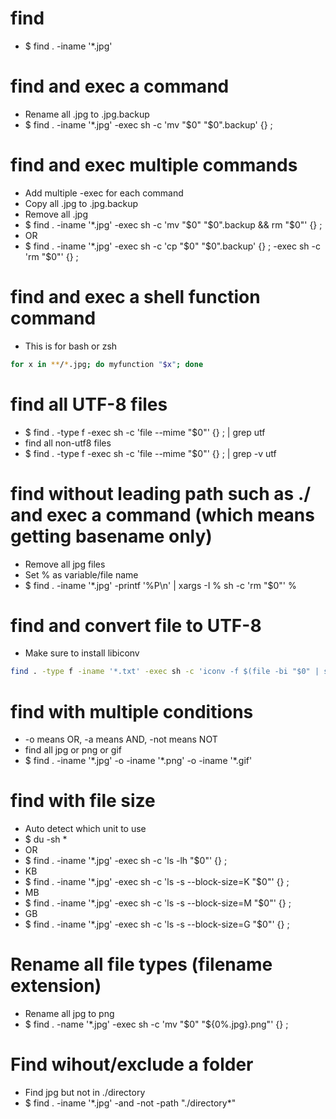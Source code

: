 find
=====
* $ find . -iname '\*.jpg'

find and exec a command
=====
* Rename all .jpg to .jpg.backup
* $ find . -iname '\*.jpg' -exec sh -c 'mv "$0" "$0".backup' {} \;

find and exec multiple commands
=====
* Add multiple -exec for each command
* Copy all .jpg to .jpg.backup
* Remove all .jpg
* $ find . -iname '\*.jpg' -exec sh -c 'mv "$0" "$0".backup && rm "$0"' {} \;
* OR
* $ find . -iname '\*.jpg' -exec sh -c 'cp "$0" "$0".backup' {} \; -exec sh -c 'rm "$0"' {} \;

find and exec a shell function command
=====
* This is for bash or zsh
```sh
for x in **/*.jpg; do myfunction "$x"; done
```

find all UTF-8 files
=====
* $ find . -type f -exec sh -c 'file --mime "$0"' {} \; | grep utf
* find all non-utf8 files
* $ find . -type f -exec sh -c 'file --mime "$0"' {} \; | grep -v utf

find without leading path such as ./ and exec a command (which means getting basename only)
=====
* Remove all jpg files
* Set % as variable/file name
* $ find . -iname '\*.jpg' -printf '%P\n' | xargs -I % sh -c 'rm "$0"' %

find and convert file to UTF-8
=====
* Make sure to install libiconv
```sh
find . -type f -iname '*.txt' -exec sh -c 'iconv -f $(file -bi "$0" | sed -e "s/.*[ ]charset=//") -t utf-8 "$0" > "$0.converted" && mv "$0.converted" "$0"' {} \;
```

find with multiple conditions
=====
* -o means OR, -a means AND, -not means NOT
* find all jpg or png or gif
* $ find . -iname '\*.jpg' -o -iname '\*.png' -o -iname '\*.gif'

find with file size
=====
* Auto detect which unit to use
* $ du -sh \*
* OR
* $ find . -iname '\*.jpg' -exec sh -c 'ls -lh "$0"' {} \;
* KB
* $ find . -iname '\*.jpg' -exec sh -c 'ls -s --block-size=K "$0"' {} \;
* MB
* $ find . -iname '\*.jpg' -exec sh -c 'ls -s --block-size=M "$0"' {} \;
* GB
* $ find . -iname '\*.jpg' -exec sh -c 'ls -s --block-size=G "$0"' {} \;

Rename all file types (filename extension)
=====
* Rename all jpg to png
* $ find . -name '\*.jpg' -exec sh -c 'mv "$0" "${0%.jpg}.png"' {} \;

Find wihout/exclude a folder
=====
* Find jpg but not in ./directory
* $ find . -iname '\*.jpg' -and -not -path "./directory\*"

